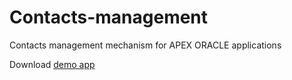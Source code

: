 # Contacts-management
Contacts management mechanism for APEX ORACLE applications

Download [demo app](https://github.com/SlavaAtamanskiy/Contacts-management/blob/master/app.sql)
